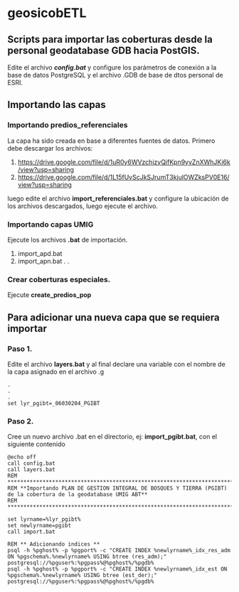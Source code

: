 # geosicobETL

## Scripts para importar las coberturas desde la personal geodatabase GDB hacia PostGIS.

Edite el archivo **_config.bat_** y configure los parámetros de conexión a la base de datos PostgreSQL y el archivo .GDB de base de dtos personal de ESRI.

## Importando las capas

### Importando predios_referenciales

La capa ha sido creada en base a diferentes fuentes de datos.
Primero debe descargar los archivos:

1. https://drive.google.com/file/d/1uR0y6WVzchjzyQifKpn9yvZnXWhJKi6k/view?usp=sharing
2. https://drive.google.com/file/d/1L15fUvScJkSJrumT3kjulOWZksPV0E16/view?usp=sharing

luego edite el archivo **import_referenciales.bat** y configure la ubicación de los archivos descargados, luego ejecute el archivo.

### Importando capas UMIG

Ejecute los archivos **.bat** de importación.

1.  import_apd.bat
2.  import_apn.bat
    .
    .

### Crear coberturas especiales.

Ejecute **create_predios_pop**

## Para adicionar una nueva capa que se requiera importar

### Paso 1.

Edite el archivo **layers.bat** y al final declare una variable con el nombre de la capa asignado en el archivo .g

```shell
.
.
.
set lyr_pgibt=_06030204_PGIBT
```

### Paso 2.

Cree un nuevo archivo .bat en el directorio, ej: **import_pgibt.bat**, con el siguiente contenido

```shell
@echo off
call config.bat
call layers.bat
REM ********************************************************************************
REM **Importando PLAN DE GESTION INTEGRAL DE BOSQUES Y TIERRA (PGIBT) de la cobertura de la geodatabase UMIG ABT**
REM ********************************************************************************

set lyrname=%lyr_pgibt%
set newlyrname=pgibt
call import.bat

REM ** Adicionando indices **
psql -h %pghost% -p %pgport% -c "CREATE INDEX %newlyrname%_idx_res_adm ON %pgschema%.%newlyrname% USING btree (res_adm);" postgresql://%pguser%:%pgpass%@%pghost%/%pgdb%
psql -h %pghost% -p %pgport% -c "CREATE INDEX %newlyrname%_idx_est ON %pgschema%.%newlyrname% USING btree (est_der);" postgresql://%pguser%:%pgpass%@%pghost%/%pgdb%
```
